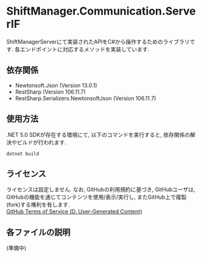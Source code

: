 # ShiftManager.Communication.ServerIF
ShiftManagerServerにて実装されたAPIをC#から操作するためのライブラリです.  各エンドポイントに対応するメソッドを実装しています.

## 依存関係
- Newtonsoft.Json (Version 13.0.1)
- RestSharp (Version 106.11.7)
- RestSharp.Serializers.NewtonsoftJson (Version 106.11.7)

## 使用方法
.NET 5.0 SDKが存在する環境にて, 以下のコマンドを実行すると, 依存関係の解決やビルドが行われます.

```
dotnet build
```

## ライセンス
ライセンスは設定しません.  なお, GitHubの利用規約に基づき, GitHubユーザは, GitHubの機能を通じてコンテンツを使用/表示/実行し, またGitHub上で複製(fork)する権利を有します.  
[GitHub Terms of Service (D. User-Generated Content)](https://docs.github.com/en/github/site-policy/github-terms-of-service#d-user-generated-content)

## 各ファイルの説明
(準備中)
